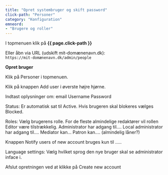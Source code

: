 ```yaml
---
title: "Opret systembruger og skift password"
click-path: "Personer"
category: "Konfiguration"
emneord: 
- "Brugere og roller"
---
```

I topmenuen klik på **{{ page.click-path }}**

Eller åbn via URL (udskift mit-domænenavn.dk):\
`https://mit-domænenavn.dk/admin/people`

**Opret bruger**

Klik på Personer i topmenuen.

Klik på knappen Add user i øverste højre hjørne.

Indtast oplysninger om:
email
Username
Password

Status:
Er automatisk sat til Active. Hvis brugeren skal blokeres vælges Blocked.

Roles:
Vælg brugerens rolle. For de fleste almindelige redaktører vil rollen Editor være tilstrækkelig.
Administrator har adgang til....
Local administrator har adgang til....
Mediator kan...
Patron kan....  (almindelig låner?)

Knappen Notify users of new account bruges kun til .....

Language settings:
Vælg hvilket sprog den nye bruger skal se administrator inface i.

Afslut opretningen ved at klikke på Create new account
